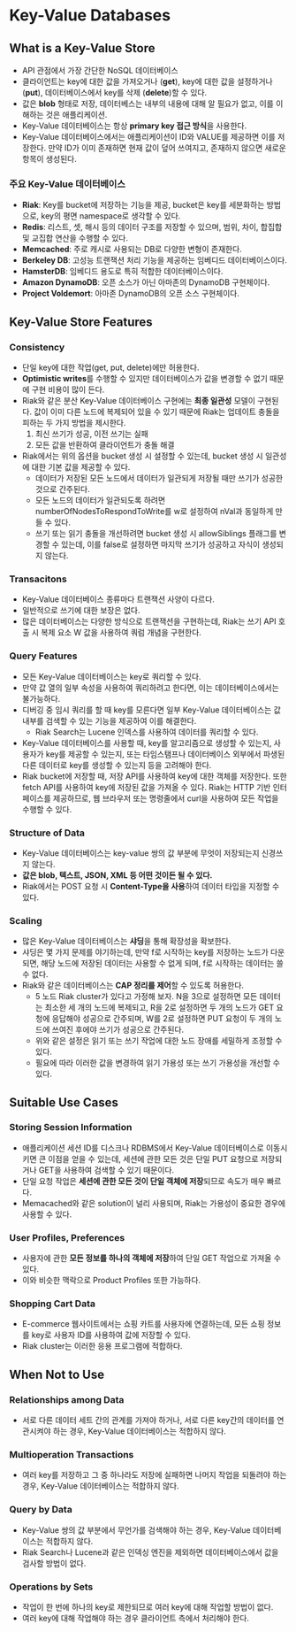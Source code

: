 # Key-Value Databases
## What is a Key-Value Store
* API 관점에서 가장 간단한 NoSQL 데이터베이스
* 클라이언트는 key에 대한 값을 가져오거나 (**get**), key에 대한 값을 설정하거나 (**put**), 데이터베이스에서 key를 삭제 (**delete**)할 수 있다.
* 값은 **blob** 형태로 저장, 데이터베스는 내부의 내용에 대해 알 필요가 없고, 이를 이해하는 것은 애플리케이션.
* Key-Value 데이터베이스는 항상 **primary key 접근 방식**을 사용한다.
* Key-Value 데이터베이스에서는 애플리케이션이 ID와 VALUE를 제공하면 이를 저장한다. 만약 ID가 이미 존재하면 현재 값이 덮어 쓰여지고, 존재하지 않으면 새로운 항목이 생성된다.
### 주요 Key-Value 데이터베이스
* **Riak**: Key를 bucket에 저장하는 기능을 제공, bucket은 key를 세분화하는 방법으로, key의 평면 namespace로 생각할 수 있다.
* **Redis**: 리스트, 셋, 해시 등의 데이터 구조를 저장할 수 있으며, 범위, 차이, 합집합 및 교집합 연산을 수행할 수 있다.
* **Memcached**: 주로 캐시로 사용되는 DB로 다양한 변형이 존재한다.
* **Berkeley DB**: 고성능 트랜잭션 처리 기능을 제공하는 임베디드 데이터베이스이다.
* **HamsterDB**: 임베디드 용도로 특히 적합한 데이터베이스이다.
* **Amazon DynamoDB**: 오픈 소스가 아닌 아마존의 DynamoDB 구현체이다.
* **Project Voldemort**: 아마존 DynamoDB의 오픈 소스 구현체이다.
## Key-Value Store Features
### Consistency
* 단일 key에 대한 작업(get, put, delete)에만 허용한다.
* **Optimistic writes**를 수행할 수 있지만 데이터베이스가 값을 변경할 수 없기 때문에 구현 비용이 많이 든다.
* Riak와 같은 분산 Key-Value 데이터베이스 구현에는 **최종 일관성** 모델이 구현된다. 값이 이미 다른 노드에 복제되어 있을 수 있기 때문에 Riak는 업데이트 충돌을 피하는 두 가지 방법을 제시한다.
    1. 최신 쓰기가 성공, 이전 쓰기는 실패
    2. 모든 값을 반환하여 클라이언트가 충돌 해결
* Riak에서는 위의 옵션을 bucket 생성 시 설정할 수 있는데, bucket 생성 시 일관성에 대한 기본 값을 제공할 수 있다.
    * 데이터가 저장된 모든 노드에서 데이터가 일관되게 저장될 때만 쓰기가 성공한 것으로 간주된다. 
    * 모든 노드의 데이터가 일관되도록 하려면 numberOfNodesToRespondToWrite를 w로 설정하여 nVal과 동일하게 만들 수 있다.
    * 쓰기 또는 읽기 충돌을 개선하려면 bucket 생성 시 allowSiblings 플래그를 변경할 수 있는데, 이를 false로 설정하면 마지막 쓰기가 성공하고 자식이 생성되지 않는다.
### Transacitons
* Key-Value 데이터베이스 종류마다 트랜잭션 사양이 다르다.
* 일반적으로 쓰기에 대한 보장은 없다.
* 많은 데이터베이스는 다양한 방식으로 트랜잭션을 구현하는데, Riak는 쓰기 API 호출 시 복제 요소 W 값을 사용하여 쿼럼 개념을 구현한다.
### Query Features
* 모든 Key-Value 데이터베이스는 key로 쿼리할 수 있다.
* 만약 값 열의 일부 속성을 사용하여 쿼리하려고 한다면, 이는 데이터베이스에서는 불가능하다.
* 디버깅 중 임시 쿼리를 할 때 key를 모른다면 일부 Key-Value 데이터베이스는 값 내부를 검색할 수 있는 기능을 제공하여 이를 해결한다.
    * Riak Search는 Lucene 인덱스를 사용하여 데이터를 쿼리할 수 있다. 
* Key-Value 데이터베이스를 사용할 때, key를 알고리즘으로 생성할 수 있는지, 사용자가 key를 제공할 수 있는지, 또는 타임스탬프나 데이터베이스 외부에서 파생된 다른 데이터로 key를 생성할 수 있는지 등을 고려해야 한다. 
* Riak bucket에 저장할 때, 저장 API를 사용하여 key에 대한 객체를 저장한다. 또한 fetch API를 사용하여 key에 저장된 값을 가져올 수 있다. Riak는 HTTP 기반 인터페이스를 제공하므로, 웹 브라우저 또는 명령줄에서 curl을 사용하여 모든 작업을 수행할 수 있다.
### Structure of Data
* Key-Value 데이터베이스는 key-value 쌍의 값 부분에 무엇이 저장되는지 신경쓰지 않는다.
* **값은 blob, 텍스트, JSON, XML 등 어떤 것이든 될 수 있다.**
* Riak에서는 POST 요청 시 **Content-Type을 사용**하여 데이터 타입을 지정할 수 있다.
### Scaling
* 많은 Key-Value 데이터베이스는 **샤딩**을 통해 확장성을 확보한다.
* 샤딩은 몇 가지 문제를 야기하는데, 만약 f로 시작하는 key를 저장하는 노드가 다운되면, 해당 노드에 저장된 데이터는 사용할 수 없게 되며, f로 시작하는 데이터는 쓸 수 없다.
* Riak와 같은 데이터베이스는 **CAP 정리를 제어**할 수 있도록 허용한다.
    * 5 노드 Riak cluster가 있다고 가정해 보자. N을 3으로 설정하면 모든 데이터는 최소한 세 개의 노드에 복제되고, R을 2로 설정하면 두 개의 노드가 GET 요청에 응답해야 성공으로 간주되며, W를 2로 설정하면 PUT 요청이 두 개의 노드에 쓰여진 후에야 쓰기가 성공으로 간주된다.
    * 위와 같은 설정은 읽기 또는 쓰기 작업에 대한 노드 장애를 세밀하게 조정할 수 있다.
    * 필요에 따라 이러한 값을 변경하여 읽기 가용성 또는 쓰기 가용성을 개선할 수 있다.
## Suitable Use Cases
### Storing Session Information
* 애플리케이션 세션 ID를 디스크나 RDBMS에서 Key-Value 데이터베이스로 이동시키면 큰 이점을 얻을 수 있는데, 세션에 관한 모든 것은 단일 PUT 요청으로 저장되거나 GET을 사용하여 검색할 수 있기 때문이다.
* 단일 요청 작업은 **세션에 관한 모든 것이 단일 객체에 저장**되므로 속도가 매우 빠르다.
* Memacached와 같은 solution이 널리 사용되며, Riak는 가용성이 중요한 경우에 사용할 수 있다.
### User Profiles, Preferences
* 사용자에 관한 **모든 정보를 하나의 객체에 저장**하여 단일 GET 작업으로 가져올 수 있다.
* 이와 비슷한 맥락으로 Product Profiles 또한 가능하다.
### Shopping Cart Data
* E-commerce 웹사이트에서는 쇼핑 카트를 사용자에 연결하는데, 모든 쇼핑 정보를 key로 사용자 ID를 사용하여 값에 저장할 수 있다.
* Riak cluster는 이러한 응용 프로그램에 적합하다.
## When Not to Use
### Relationships among Data
* 서로 다른 데이터 세트 간의 관계를 가져야 하거나, 서로 다른 key간의 데이터를 연관시켜야 하는 경우, Key-Value 데이터베이스는 적합하지 않다.
### Multioperation Transactions
* 여러 key를 저장하고 그 중 하나라도 저장에 실패하면 나머지 작업을 되돌려야 하는 경우, Key-Value 데이터베이스는 적합하지 않다.
### Query by Data
* Key-Value 쌍의 값 부분에서 무언가를 검색해야 하는 경우, Key-Value 데이터베이스는 적합하지 않다. 
* Riak Search나 Lucene과 같은 인덱싱 엔진을 제외하면 데이터베이스에서 값을 검사할 방법이 없다.
### Operations by Sets
* 작업이 한 번에 하나의 key로 제한되므로 여러 key에 대해 작업할 방법이 없다. 
* 여러 key에 대해 작업해야 하는 경우 클라이언트 측에서 처리해야 한다.